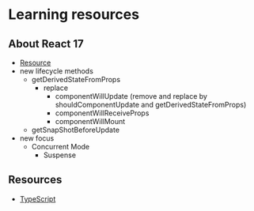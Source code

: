 # Learning resources

## About React 17

- [Resource](https://blog.logrocket.com/what-to-expect-in-react-v17/)
- new lifecycle methods
  - getDerivedStateFromProps
    - replace
      - componentWillUpdate (remove and replace by shouldComponentUpdate and getDerivedStateFromProps)
      - componentWillReceiveProps
      - componentWillMount
  - getSnapShotBeforeUpdate
- new focus
  - Concurrent Mode
    - Suspense

## Resources

- [TypeScript](https://github.com/piotrwitek/react-redux-typescript-guide)
